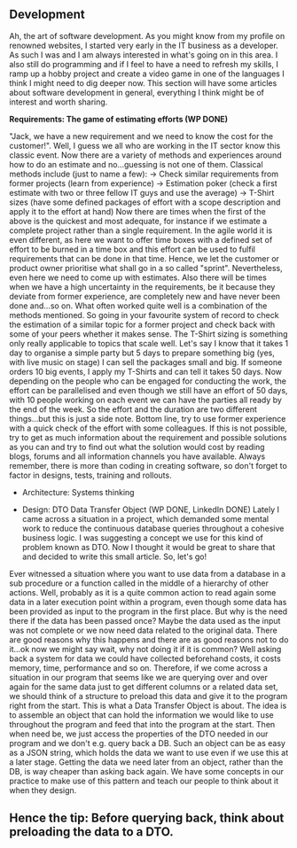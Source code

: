## Development

Ah, the art of software development. As you might know from my profile on renowned websites, I started very early in the IT business as a developer. As such I was and I am always interested in what's going on in this area. I also still do programming and if I feel to have a need to refresh my skills, I ramp up a hobby project and create a video game in one of the languages I think I might need to dig deeper now. This section will have some articles about software development in general, everything I think might be of interest and worth sharing. 


**Requirements: The game of estimating efforts (WP DONE)**

"Jack, we have a new requirement and we need to know the cost for the customer!". Well, I guess we all who are working in the IT sector know this classic event. Now there are a variety of methods and experiences around how to do an estimate and no...guessing is not one of them. Classical methods include (just to name a few):
-> Check similar requirements from former projects (learn from experience)
-> Estimation poker (check a first estimate with two or three fellow IT guys and use the average)
-> T-Shirt sizes (have some defined packages of effort with a scope description and apply it to the effort at hand)
Now there are times when the first of the above is the quickest and most adequate, for instance if we estimate a complete project rather than a single requirement. In the agile world it is even different, as here we want to offer time boxes with a defined set of effort to be burned in a time box and this effort can be used to fulfil requirements that can be done in that time. Hence, we let the customer or product owner prioritise what shall go in a so called "sprint". Nevertheless, even here we need to come up with estimates. Also there will be times when we have a high uncertainty in the requirements, be it because they deviate from former experience, are completely new and have never been done and...so on. What often worked quite well is a combination of the methods mentioned. So going in your favourite system of record to check the estimation of a similar topic for a former project and check back with some of your peers whether it makes  sense. The T-Shirt sizing is something only really applicable to topics that scale well. Let's say I know that it takes 1 day to organise a simple party but 5 days to prepare something big (yes, with live music on stage) I can sell the packages small and big. If someone orders 10 big events, I apply my T-Shirts and can tell it takes 50 days. Now depending on the people who can be engaged for conducting the work, the effort can be parallelised and even though we still have an effort of 50 days, with 10 people working on each event we can have the parties all ready by the end of the week. So the effort and the duration are two different things...but this is just a side note. Bottom line, try to use former experience with a quick check of the effort with some colleagues. If this is not possible, try to get as much information about the requirement and possible solutions as you can and try to find out what the solution would cost by reading blogs, forums and all information channels you have available. Always remember, there is more than coding in creating software, so don't forget to factor in designs, tests, training and rollouts.

- Architecture: Systems thinking

- Design: DTO Data Transfer Object (WP DONE, LinkedIn DONE)
Lately I came across a situation in a project, which demanded some mental work to reduce the continuous database queries throughout a cohesive business logic. I was suggesting a concept we use for this kind of problem known as DTO. Now I thought it would be great to share that and decided to write this small article. So, let's go!

Ever witnessed a situation where you want to use data from a database in a sub procedure or a function called in the middle of a hierarchy of other actions. Well, probably as it is a quite common action to read again some data in a later execution point within a program, even though some data has been provided as input to the program in the first place. But why is the need there if the data has been passed once? Maybe the data used as the input was not complete or we now need data related to the original data. There are good reasons why this happens and there are as good reasons not to do it...ok now we might say wait, why not doing it if it is common? Well asking back a system for data we could have collected beforehand costs, it costs memory, time, performance and so on. Therefore, if we come across a situation in our program that seems like we are querying over and over again for the same data just to get different columns or a related data set, we should think of a structure to preload this data and give it to the program right from the start. This is what a Data Transfer Object is about. The idea is to assemble an object that can hold the information we would like to use throughout the program and feed that into the program at the start. Then when need be, we just access the properties of the DTO needed in our program and we don't e.g. query back a DB. Such an object can be as easy as a JSON string, which holds the data we want to use even if we use this at a later stage. Getting the data we need later from an object, rather than the DB, is way cheaper than asking back again. We have some concepts in our practice to make use of this pattern and teach our people to think about it when they design.

Hence the tip: Before querying back, think about preloading the data to a DTO.
---
